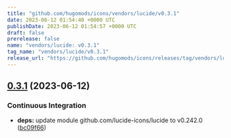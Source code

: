 ```yaml
---
title: "github.com/hugomods/icons/vendors/lucide/v0.3.1"
date: 2023-06-12 01:54:40 +0000 UTC
publishDate: 2023-06-12 01:54:57 +0000 UTC
draft: false
prerelease: false
name: "vendors/lucide: v0.3.1"
tag_name: "vendors/lucide/v0.3.1"
release_url: "https://github.com/hugomods/icons/releases/tag/vendors/lucide/v0.3.1"
---
```


## [0.3.1](https://github.com/hugomods/icons/compare/vendors/lucide/v0.3.0...vendors/lucide/v0.3.1) (2023-06-12)


### Continuous Integration

* **deps:** update module github.com/lucide-icons/lucide to v0.242.0 ([bc09f66](https://github.com/hugomods/icons/commit/bc09f665277d80887e10339c5a42de6ab2fe606f))

